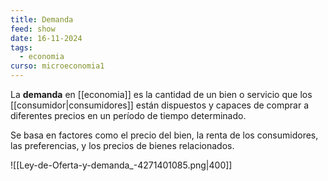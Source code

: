 ```yaml
---
title: Demanda
feed: show
date: 16-11-2024
tags:
  - economia
curso: microeconomia1
---
```

La **demanda** en [[economia]] es la cantidad de un bien o servicio que los [[consumidor|consumidores]] están dispuestos y capaces de comprar a diferentes precios en un período de tiempo determinado. 

Se basa en factores como el precio del bien, la renta de los consumidores, las preferencias, y los precios de bienes relacionados.

![[Ley-de-Oferta-y-demanda_-4271401085.png|400]]

